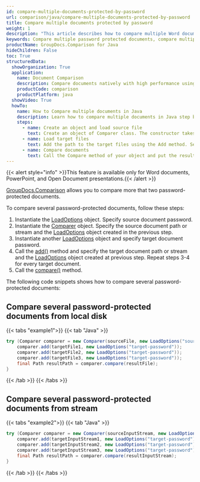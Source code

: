 ```yaml
---
id: compare-multiple-documents-protected-by-password
url: comparison/java/compare-multiple-documents-protected-by-password
title: Compare multiple documents protected by password
weight: 1
description: "This article describes how to compare multiple Word documents or PowerPoint presentations protected by password using GroupDocs.Comparison for Java API."
keywords: Compare multiple password protected documents, compare multiple protected documents
productName: GroupDocs.Comparison for Java
hideChildren: False
toc: True
structuredData:
  showOrganization: True
  application:
    name: Document Comparison
    description: Compare documents natively with high performance using Java language and GroupDocs.Comparison for Java
    productCode: comparison
    productPlatform: java
  showVideo: True
  howTo:
    name: How to Compare multiple documents in Java
    description: Learn how to compare multiple documents in Java step by step
    steps:
      - name: Create an object and load source file
        text: Create an object of Comparer class. The constructor takes the source file path or source file stream by first parameter and a LoadOption object by second parameter that contains password. You may specify absolute or relative file path as per your requirements.
      - name: Load target files
        text: Add the path to the target files using the Add method. Second parameter is a LoadOption object that contains password.
      - name: Compare documents
        text: Call the Compare method of your object and put the resulting file path parameter.
---
```


{{< alert style="info" >}}This feature is available only for Word documents, PowerPoint, and Open Document presentations.{{< /alert >}}

[GroupDocs.Comparison](https://products.groupdocs.com/comparison/java) allows you to compare more that two password-protected documents.

To compare several password-protected documents, follow these steps:

1.  Instantiate the [LoadOptions](https://reference.groupdocs.com/comparison/java/com.groupdocs.comparison.options.load/loadoptions) object. Specify source document password.
2.  Instantiate the [Comparer](https://reference.groupdocs.com/comparison/java/com.groupdocs.comparison/comparer) object. Specify the source document path or stream and the [LoadOptions](https://reference.groupdocs.com/comparison/java/com.groupdocs.comparison.options.load/loadoptions) object created in the previous step.
3.  Instantiate another [LoadOptions](https://reference.groupdocs.com/comparison/java/com.groupdocs.comparison.options.load/loadoptions) object and specify target document password.
4.  Call the [add()](https://reference.groupdocs.com/comparison/java/com.groupdocs.comparison/comparer/#add-java.lang.String-com.groupdocs.comparison.options.load.LoadOptions-) method and specify the target document path or stream and the [LoadOptions](https://reference.groupdocs.com/comparison/java/com.groupdocs.comparison.options.load/loadoptions) object created at previous step. Repeat steps 3-4 for every target document.
5.  Call the [compare()](https://reference.groupdocs.com/comparison/java/com.groupdocs.comparison/comparer/#compare-java.lang.String-) method.

The following code snippets shows how to compare several password-protected documents:

## Compare several password-protected documents from local disk

{{< tabs "example1">}}
{{< tab "Java" >}}
```java
try (Comparer comparer = new Comparer(sourceFile, new LoadOptions("source-password"))) {
    comparer.add(targetFile1, new LoadOptions("target-password"));
    comparer.add(targetFile2, new LoadOptions("target-password"));
    comparer.add(targetFile3, new LoadOptions("target-password"));
    final Path resultPath = comparer.compare(resultFile);
}
```
{{< /tab >}}
{{< /tabs >}}

## Compare several password-protected documents from stream

{{< tabs "example2">}}
{{< tab "Java" >}}
```java
try (Comparer comparer = new Comparer(sourceInputStream, new LoadOptions("source-password"))) {
    comparer.add(targetInputStream1, new LoadOptions("target-password"));
    comparer.add(targetInputStream2, new LoadOptions("target-password"));
    comparer.add(targetInputStream3, new LoadOptions("target-password"));
    final Path resultPath = comparer.compare(resultInputStream);
}
```
{{< /tab >}}
{{< /tabs >}}